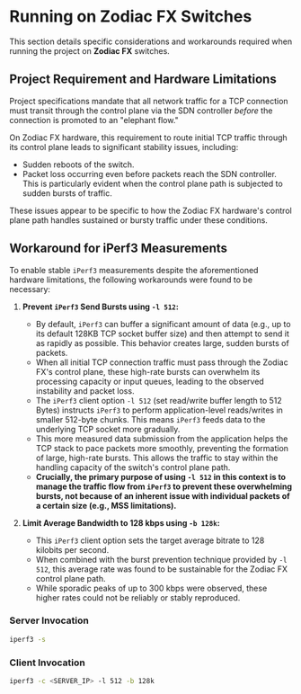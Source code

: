 # Running on Zodiac FX Switches

This section details specific considerations and workarounds required when running the project on
**Zodiac FX** switches.

## Project Requirement and Hardware Limitations

Project specifications mandate that all network traffic for a TCP connection must transit through
the control plane via the SDN controller _before_ the connection is promoted to an "elephant flow."

On Zodiac FX hardware, this requirement to route initial TCP traffic through its control plane leads
to significant stability issues, including:

- Sudden reboots of the switch.
- Packet loss occurring even before packets reach the SDN controller. This is particularly evident
  when the control plane path is subjected to sudden bursts of traffic.

These issues appear to be specific to how the Zodiac FX hardware's control plane path handles
sustained or bursty traffic under these conditions.

## Workaround for iPerf3 Measurements

To enable stable `iPerf3` measurements despite the aforementioned hardware limitations, the
following workarounds were found to be necessary:

1.  **Prevent `iPerf3` Send Bursts using `-l 512`:**

    - By default, `iPerf3` can buffer a significant amount of data (e.g., up to its default 128KB
      TCP socket buffer size) and then attempt to send it as rapidly as possible. This behavior
      creates large, sudden bursts of packets.
    - When all initial TCP connection traffic must pass through the Zodiac FX's control plane, these
      high-rate bursts can overwhelm its processing capacity or input queues, leading to the
      observed instability and packet loss.
    - The `iPerf3` client option `-l 512` (set read/write buffer length to 512 Bytes) instructs
      `iPerf3` to perform application-level reads/writes in smaller 512-byte chunks. This means
      `iPerf3` feeds data to the underlying TCP socket more gradually.
    - This more measured data submission from the application helps the TCP stack to pace packets
      more smoothly, preventing the formation of large, high-rate bursts. This allows the traffic to
      stay within the handling capacity of the switch's control plane path.
    - **Crucially, the primary purpose of using `-l 512` in this context is to manage the traffic
      flow from `iPerf3` to prevent these overwhelming bursts, not because of an inherent issue with
      individual packets of a certain size (e.g., MSS limitations).**

2.  **Limit Average Bandwidth to 128 kbps using `-b 128k`:**
    - This `iPerf3` client option sets the target average bitrate to 128 kilobits per second.
    - When combined with the burst prevention technique provided by `-l 512`, this average rate was
      found to be sustainable for the Zodiac FX control plane path.
    - While sporadic peaks of up to 300 kbps were observed, these higher rates could not be reliably
      or stably reproduced.

### Server Invocation

```bash
iperf3 -s
```

### Client Invocation

```bash
iperf3 -c <SERVER_IP> -l 512 -b 128k
```
